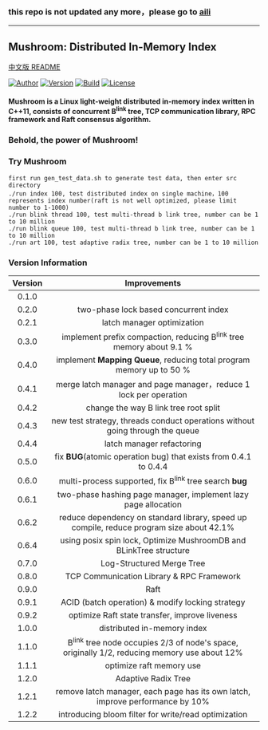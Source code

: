 ### this repo is not updated any more，please go to [aili](https://github.com/UncP/aili)
***

## Mushroom: Distributed In-Memory Index
[中文版 README](./README.md)

[![Author](https://img.shields.io/badge/Author-UncP-brightgreen.svg)](./LICENSE)
[![Version](https://img.shields.io/badge/Version-1.2.2-blue.svg)]()
[![Build](https://img.shields.io/badge/Build-Passing-brightgreen.svg)](https://travis-ci.org/UncP/Mushroom)
[![License](https://img.shields.io/badge/License-BSD-red.svg)](./LICENSE)

#### Mushroom is a Linux light-weight distributed in-memory index written in C++11, consists of concurrent B<sup>link</sup> tree, TCP communication library, RPC framework and Raft consensus algorithm.

### Behold, the power of Mushroom!

### Try Mushroom
`first run gen_test_data.sh to generate test data, then enter src directory`<br>
`./run index 100, test distributed index on single machine，100 represents index number(raft is not well optimized, please limit number to 1-1000)`<br>
`./run blink thread 100, test multi-thread b link tree, number can be 1 to 10 million`<br>
`./run blink queue 100, test multi-thread b link tree, number can be 1 to 10 million`<br>
`./run art 100, test adaptive radix tree, number can be 1 to 10 million`<br>


### Version Information
| Version |       Improvements       |
|:------:|:--------------------------:|
| 0.1.0  | |
| 0.2.0  |   two-phase lock based concurrent index   |
| 0.2.1  |         latch manager optimization         |
| 0.3.0  | implement  prefix compaction, reducing B<sup>link</sup> tree memory about 9.1 % |
| 0.4.0  |  implement **Mapping Queue**, reducing total program memory up to 50 %|
| 0.4.1  | merge latch manager and page manager，reduce 1 lock per operation |
| 0.4.2  |            change the way B link tree root split |
| 0.4.3  |  new test strategy, threads conduct operations without going through the queue |
| 0.4.4  |               latch manager refactoring     |
| 0.5.0  | fix **BUG**(atomic operation bug) that exists from 0.4.1 to 0.4.4 |
| 0.6.0  | multi-process supported, fix B<sup>link</sup> tree search **bug**|
| 0.6.1  | two-phase hashing page manager, implement lazy page allocation|
| 0.6.2  | reduce dependency on standard library, speed up compile, reduce program size about 42.1%|
| 0.6.4  |using posix spin lock, Optimize MushroomDB and BLinkTree structure|
| 0.7.0  |      Log-Structured Merge Tree    |
| 0.8.0  |   TCP Communication Library & RPC Framework    |
| 0.9.0  |        Raft       |
| 0.9.1  |   ACID (batch operation) & modify locking strategy   |
| 0.9.2  |   optimize Raft state transfer, improve liveness   |
| 1.0.0  |     distributed in-memory index   |
| 1.1.0  |    B<sup>link</sup> tree node occupies 2/3 of node's space, originally 1/2, reducing memory use about 12% |
| 1.1.1  |     optimize raft memory use   |
| 1.2.0  |     Adaptive Radix Tree    |
| 1.2.1  |  remove latch manager, each page has its own latch, improve performance by 10%   |
| 1.2.2  |  introducing bloom filter for write/read optimization  |
